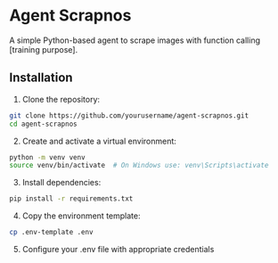 # Agent Scrapnos

A simple Python-based agent to scrape images with function calling [training purpose].

## Installation

1. Clone the repository:
```bash
git clone https://github.com/yourusername/agent-scrapnos.git
cd agent-scrapnos
```

2. Create and activate a virtual environment:
```bash
python -m venv venv
source venv/bin/activate  # On Windows use: venv\Scripts\activate
```

3. Install dependencies:
```bash
pip install -r requirements.txt
```

4. Copy the environment template:
```bash
cp .env-template .env
```

5. Configure your .env file with appropriate credentials

